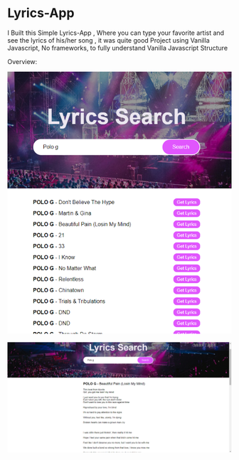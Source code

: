 # Lyrics-App
I Built this Simple Lyrics-App , Where you can type your favorite artist and see the lyrics of his/her song , it was quite good Project
using Vanilla Javascript, No frameworks, to fully understand Vanilla Javascript Structure

Overview:

![](lyrics3.PNG)

![](lyrics2.PNG)
